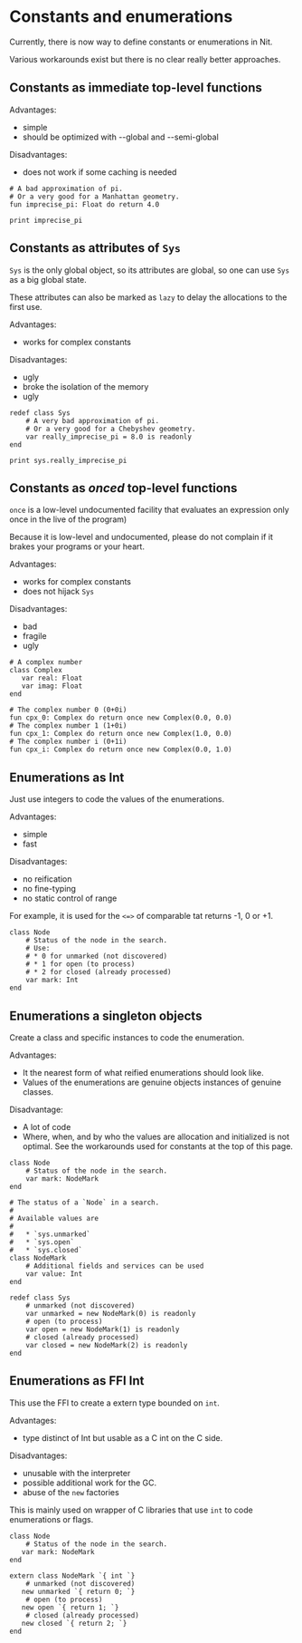 # Constants and enumerations

Currently, there is now way to define constants or enumerations in Nit.

Various workarounds exist but there is no clear really better approaches.

## Constants as immediate top-level functions

Advantages:

* simple
* should be optimized with --global and --semi-global

Disadvantages:

* does not work if some caching is needed

~~~
# A bad approximation of pi.
# Or a very good for a Manhattan geometry.
fun imprecise_pi: Float do return 4.0

print imprecise_pi
~~~

## Constants as attributes of `Sys`

`Sys` is the only global object, so its attributes are global,
so one can use `Sys` as a big global state.

These attributes can also be marked as `lazy` to delay the allocations to the first use.

Advantages:

* works for complex constants

Disadvantages:

* ugly
* broke the isolation of the memory
* ugly

~~~
redef class Sys
    # A very bad approximation of pi.
    # Or a very good for a Chebyshev geometry.
    var really_imprecise_pi = 8.0 is readonly
end

print sys.really_imprecise_pi
~~~


## Constants as *onced* top-level functions

`once` is a low-level undocumented facility that evaluates an expression only once in the live of the program)

Because it is low-level and undocumented, please do not complain if it brakes your programs or your heart.

Advantages:

* works for complex constants
* does not hijack `Sys`

Disadvantages:

* bad
* fragile
* ugly

~~~
# A complex number
class Complex
   var real: Float
   var imag: Float
end

# The complex number 0 (0+0i)
fun cpx_0: Complex do return once new Complex(0.0, 0.0)
# The complex number 1 (1+0i)
fun cpx_1: Complex do return once new Complex(1.0, 0.0)
# The complex number i (0+1i)
fun cpx_i: Complex do return once new Complex(0.0, 1.0)
~~~

## Enumerations as Int

Just use integers to code the values of the enumerations.

Advantages:

* simple
* fast

Disadvantages:

* no reification
* no fine-typing
* no static control of range

For example, it is used for the `<=>` of comparable tat returns -1, 0 or +1.

~~~
class Node
    # Status of the node in the search.
    # Use:
    # * 0 for unmarked (not discovered)
    # * 1 for open (to process)
    # * 2 for closed (already processed)
    var mark: Int
end
~~~

## Enumerations a singleton objects

Create a class and specific instances to code the enumeration.

Advantages:

* It the nearest form of what reified enumerations should look like.
* Values of the enumerations are genuine objects instances of genuine classes.

Disadvantage:

* A lot of code
* Where, when, and by who the values are allocation and initialized is not optimal. See the workarounds used for constants at the top of this page.

~~~
class Node
    # Status of the node in the search.
    var mark: NodeMark
end

# The status of a `Node` in a search.
#
# Available values are
#
#   * `sys.unmarked`
#   * `sys.open`
#   * `sys.closed`
class NodeMark
    # Additional fields and services can be used
    var value: Int
end

redef class Sys
    # unmarked (not discovered)
    var unmarked = new NodeMark(0) is readonly
    # open (to process)
    var open = new NodeMark(1) is readonly
    # closed (already processed)
    var closed = new NodeMark(2) is readonly
end
~~~

## Enumerations as FFI Int

This use the FFI to create a extern type bounded on `int`.

Advantages:

* type distinct of Int but usable as a C int on the C side.

Disadvantages:

* unusable with the interpreter
* possible additional work for the GC.
* abuse of the `new` factories

This is mainly used on wrapper of C libraries that use `int` to code enumerations or flags.

~~~
class Node
    # Status of the node in the search.
   var mark: NodeMark
end

extern class NodeMark `{ int `}
    # unmarked (not discovered)
   new unmarked `{ return 0; `}
    # open (to process)
   new open `{ return 1; `}
    # closed (already processed)
   new closed `{ return 2; `}
end
~~~
